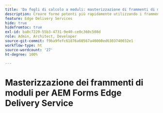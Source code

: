 ```yaml
---
title: 'Da fogli di calcolo a moduli: masterizzazione di frammenti di moduli per Edge Delivery Forms'
description: Creare forme potenti più rapidamente utilizzando i frammenti di modulo
feature: Edge Delivery Services
hide: true
hidefromtoc: true
exl-id: ba8c7220-55b3-4731-9e40-ce0c360c508d
role: Admin, Architect, Developer
source-git-commit: f9ba9fefc61876a60567a40000ed6303740032e1
workflow-type: ht
source-wordcount: '27'
ht-degree: 100%

---
```


# Masterizzazione dei frammenti di moduli per AEM Forms Edge Delivery Service
